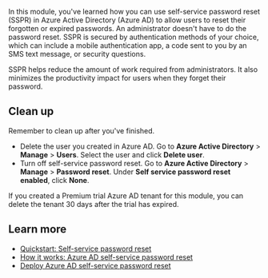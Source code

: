 In this module, you've learned how you can use self-service password reset (SSPR) in Azure Active Directory (Azure AD) to allow users to reset their forgotten or expired passwords. An administrator doesn't have to do the password reset. SSPR is secured by authentication methods of your choice, which can include a mobile authentication app, a code sent to you by an SMS text message, or security questions. 

SSPR helps reduce the amount of work required from administrators. It also minimizes the productivity impact for users when they forget their password.

## Clean up

Remember to clean up after you've finished.

- Delete the user you created in Azure AD. Go to **Azure Active Directory** > **Manage** > **Users**. Select the user and click **Delete user**.
- Turn off self-service password reset. Go to **Azure Active Directory** > **Manage** > **Password reset**. Under **Self service password reset enabled**, click **None**.

If you created a Premium trial Azure AD tenant for this module, you can delete the tenant 30 days after the trial has expired.

## Learn more

- [Quickstart: Self-service password reset](https://docs.microsoft.com/azure/active-directory/authentication/quickstart-sspr)
- [How it works: Azure AD self-service password reset](https://docs.microsoft.com/azure/active-directory/authentication/concept-sspr-howitworks)
- [Deploy Azure AD self-service password reset](https://docs.microsoft.com/azure/active-directory/authentication/howto-sspr-deployment)